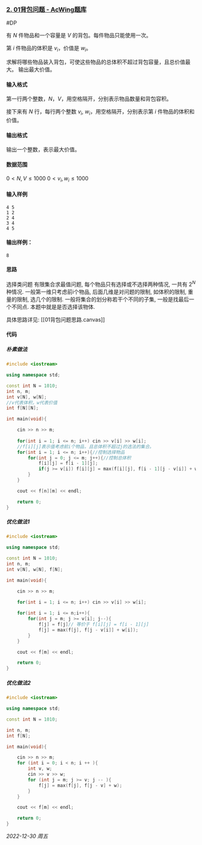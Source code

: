 ### [2. 01背包问题 - AcWing题库](https://www.acwing.com/problem/content/2/)

#DP 

有 $N$ 件物品和一个容量是 $V$ 的背包。每件物品只能使用一次。

第 $i$ 件物品的体积是 $v_i$，价值是 $w_i$。

求解将哪些物品装入背包，可使这些物品的总体积不超过背包容量，且总价值最大。
输出最大价值。

#### 输入格式

第一行两个整数，$N，V$，用空格隔开，分别表示物品数量和背包容积。

接下来有 $N$ 行，每行两个整数 $v_i,~w_i$，用空格隔开，分别表示第 $i$ 件物品的体积和价值。

#### 输出格式

输出一个整数，表示最大价值。

#### 数据范围

$0 < N, V \leq 1000$
$0 < v_i, w_i \leq 1000$

#### 输入样例

```
4 5
1 2
2 4
3 4
4 5
```

#### 输出样例：

```
8
```

#### 思路

选择类问题
有限集合求最值问题, 每个物品只有选择或不选择两种情况, 一共有 $2^N$ 种情况. 
一般第一维只考虑前i个物品, 后面几维是对问题的限制, 如体积的限制,  重量的限制, 选几个的限制. 
一般将集合的划分称若干个不同的子集, 一般是找最后一个不同点. 本题中就是是否选择该物体.

具体思路详见: [[01背包问题思路.canvas]]


#### 代码

##### 朴素做法

```cpp
#include <iostream>

using namespace std;

const int N = 1010;
int n, m;
int v[N], w[N];
//v代表体积，w代表价值
int f[N][N];

int main(void){

    cin >> n >> m;
    
    for(int i = 1; i <= n; i++) cin >> v[i] >> w[i];
    //f[i][j]表示值考虑前i个物品，且总体积不超过j的选法的集合。
    for(int i = 1; i <= n; i++){//控制选择物品
        for(int j = 0; j <= m; j++){//控制总体积
            f[i][j] = f[i - 1][j];
            if(j >= v[i]) f[i][j] = max(f[i][j], f[i - 1][j - v[i]] + w[i]);
        }
    }

    cout << f[n][m] << endl;

    return 0;
}
```

##### 优化做法1

```cpp
#include <iostream>

using namespace std;

const int N = 1010;
int n, m;
int v[N], w[N], f[N];

int main(void){

    cin >> n >> m;

    for(int i = 1; i <= n; i++) cin >> v[i] >> w[i];
	
    for(int i = 1; i <= n;i++){
        for(int j = m; j >= v[i]; j--){
	        f[j] = f[j]// 等价于 f[i][j] = f[i - 1][j]
            f[j] = max(f[j], f[j - v[i]] + w[i]);
        }
    }

    cout << f[m] << endl;

    return 0;
}
```

##### 优化做法2

```cpp
#include <iostream>

using namespace std;

const int N = 1010;

int n, m;
int f[N];

int main(void){

    cin >> n >> m;
    for (int i = 0; i < n; i ++ ){
        int v, w;
        cin >> v >> w;
        for (int j = m; j >= v; j -- ){
            f[j] = max(f[j], f[j - v] + w);
        }
    }

    cout << f[m] << endl;

    return 0;
}
```


*2022-12-30 周五*